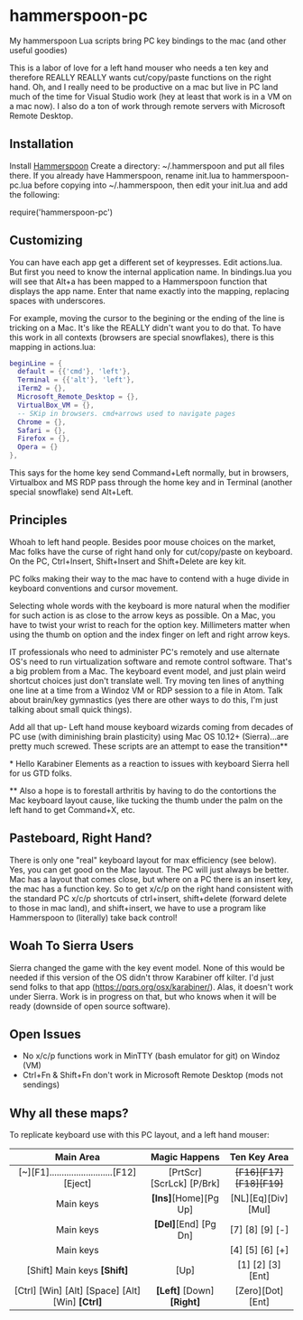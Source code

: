 # hammerspoon-pc
My hammerspoon Lua scripts bring PC key bindings to the mac (and other useful goodies)

This is a labor of love for a left hand mouser who needs a ten key and therefore REALLY REALLY wants cut/copy/paste functions on the right hand. Oh, and I really need to be productive on a mac but live in PC land much of the time for Visual Studio work (hey at least that work is in a VM on a mac now). I also do a ton of work through remote servers with Microsoft Remote Desktop.

## Installation
Install [Hammerspoon](http://www.hammerspoon.org/)
Create a directory: ~/.hammerspoon and put all files there. If you already have Hammerspoon, rename init.lua to hammerspoon-pc.lua before copying into ~/.hammerspoon, then edit your init.lua and add the following:

require('hammerspoon-pc')

## Customizing
You can have each app get a different set of keypresses. Edit actions.lua. But first you need to know the internal application name. In bindings.lua you will see that Alt+a has been mapped to a Hammerspoon function that displays the app name. Enter that name exactly into the mapping, replacing spaces with underscores.

For example, moving the cursor to the begining or the ending of the line is tricking on a Mac. It's like the REALLY didn't want you to do that. To have this work in all contexts (browsers are special snowflakes), there is this mapping in actions.lua:

```lua
beginLine = {
  default = {{'cmd'}, 'left'},
  Terminal = {{'alt'}, 'left'},
  iTerm2 = {},
  Microsoft_Remote_Desktop = {},
  VirtualBox_VM = {},
  -- SKip in browsers. cmd+arrows used to navigate pages
  Chrome = {},
  Safari = {},
  Firefox = {},
  Opera = {}
},
```

This says for the home key send Command+Left normally, but in browsers, Virtualbox and MS RDP pass through the home key and in Terminal (another special snowflake) send Alt+Left.



## Principles
Whoah to left hand people. Besides poor mouse choices on the market, Mac folks have the curse of right hand only for cut/copy/paste on keyboard. On the PC, Ctrl+Insert, Shift+Insert and Shift+Delete are key kit.

PC folks making their way to the mac have to contend with a huge divide in keyboard conventions and cursor movement.

Selecting whole words with the keyboard is more natural when the modifier for such action is as close to the arrow keys as possible. On a Mac, you have to twist your wrist to reach for the option key. Millimeters matter when using the thumb on option and the index finger on left and right arrow keys.

IT professionals who need to administer PC's remotely and use alternate OS's need to run virtualization software and remote control software. That's a big problem from a Mac. The keyboard event model, and just plain weird shortcut choices just don't translate well. Try moving ten lines of anything one line at a time from a Windoz VM or RDP session to a file in Atom. Talk about brain/key gymnastics (yes there are other ways to do this, I'm just talking about small quick things).

Add all that up- Left hand mouse keyboard wizards coming from decades of PC use (with diminishing brain plasticity) using Mac OS 10.12+ (Sierra)...are pretty much screwed. These scripts are an attempt to ease the transition**

\* Hello Karabiner Elements as a reaction to issues with keyboard Sierra hell for us GTD folks.

** Also a hope is to forestall arthritis by having to do the contortions the Mac keyboard layout cause, like tucking the thumb under the palm on the left hand to get Command+X, etc.

## Pasteboard, Right Hand?
There is only one "real" keyboard layout for max efficiency (see below). Yes, you can get good on the Mac layout. The PC will just always be better. Mac has a layout that comes close, but where on a PC there is an insert key, the mac has a function key. So to get x/c/p on the right hand consistent with the standard PC x/c/p shortcuts of ctrl+insert, shift+delete (forward delete to those in mac land), and shift+insert, we have to use a program like Hammerspoon to (literally) take back control!

## Woah To Sierra Users
Sierra changed the game with the key event model. None of this would be needed if this version of the OS didn't throw Karabiner off kilter. I'd just send folks to that app (https://pqrs.org/osx/karabiner/). Alas, it doesn't work under Sierra. Work is in progress on that, but who knows when it will be ready (downside of open source software).

## Open Issues
* No x/c/p functions work in MinTTY (bash emulator for git) on Windoz (VM)
* Ctrl+Fn & Shift+Fn don't work in Microsoft Remote Desktop (mods not sendings)

## Why all these maps?
To replicate keyboard use with this PC layout, and a left hand mouser:

|Main Area|Magic Happens|Ten Key Area
| :-------------: | :-----------: | :---------------: |
[~][F1]..........................[F12][Eject]|[PrtScr] [ScrLck] [P/Brk]|~~[F16][F17][F18][F19]~~
 Main keys |**[Ins]**[Home][Pg Up]|[NL][Eq][Div][Mul]
 Main keys |**[Del]**[End] [Pg Dn]|[7] [8] [9] [-]
 Main keys ||[4] [5] [6] [+]
 [Shift]  Main keys  **[Shift]** |[Up]|[1] [2] [3] [Ent]
 [Ctrl] [Win] [Alt] [Space] [Alt] [Win] **[Ctrl]**  |  **[Left]** [Down] **[Right]**  |[Zero][Dot][Ent]
